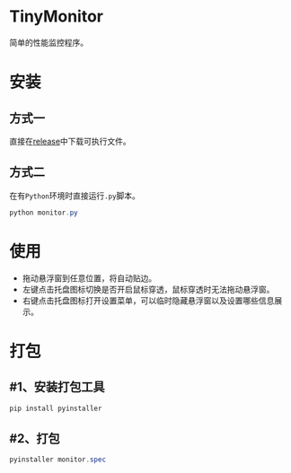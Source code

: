 # TinyMonitor

简单的性能监控程序。

# 安装

## 方式一

直接在[release](https://github.com/TikaFlow/tika_grocery/releases)中下载可执行文件。

## 方式二

在有`Python`环境时直接运行`.py`脚本。

```powershell
python monitor.py
```

# 使用

- 拖动悬浮窗到任意位置，将自动贴边。
- 左键点击托盘图标切换是否开启鼠标穿透，鼠标穿透时无法拖动悬浮窗。
- 右键点击托盘图标打开设置菜单，可以临时隐藏悬浮窗以及设置哪些信息展示。

# 打包

## #1、安装打包工具

```powershell
pip install pyinstaller
```

## #2、打包

```powershell
pyinstaller monitor.spec
```